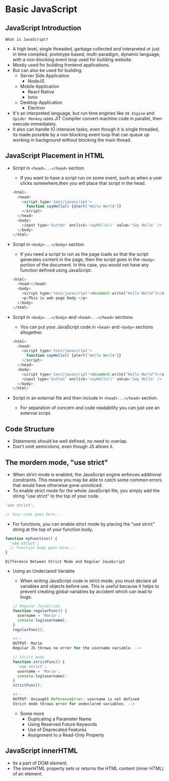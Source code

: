 # Basic JavaScript

## JavaScript Introduction

`What is JavaScript?`

- A high level, single threaded, garbage collected and interpreted or just in time compiled, prototype based, multi-paradigm, dynamic language, with a non-blocking event loop used for building website.
- Mostly used for building frontend applications.
- But can also be used for building.
  - Server Side Application
    - NodeJS
  - Mobile Application
    - React Native
    - Ionic
  - Desktop Application
    - Electron
- It's an interpreted language, but run time engines like `V8 Engine` and `Spider Monkey` uses JIT Compiler convert machine code in parallel, then execute immediately.
- It also can handle IO intensive tasks, even though it is single threaded, its made possible by a non blocking event loop that can queue up working in background without blocking the main thread.

## JavaScript Placement in HTML

- Script in `<head>...</head>` section.

  - If you want to have a script run on some event, such as when a user clicks somewhere,then you will place that script in the head.

  ```js
  <html>
    <head>
      <script type='text/javascript'>
        function sayHello() {alert('Hello World')}
      </script>
    </head>
    <body>
      <input type='button' onclick='sayHello()' value='Say Hello' />
    </body>
  </html>
  ```

- Script in `<body>...</body>` section.

  - If you need a script to run as the page loads so that the script generates content in the page, then the script goes in the `<body>` portion of the document. In this case, you would not have any function defined using JavaScript.

  ```js
  <html>
    <head></head>
    <body>
      <script type='text/javascript'>document.write("Hello World")</script>
      <p>This is web page body </p>
    </body>
  </html>
  ```

- Script in `<body>...</body>` and `<head>...</head>` sections.

  - You can put your JavaScript code in `<head>` and `<body>` sections altogether.

  ```js
  <html>
    <head>
      <script type='text/javascript'>
        function sayHello() {alert('Hello World')}
      </script>
    </head>
    <body>
      <script type='text/javascript'>document.write("Hello World")</script>
      <input type='button' onclick='sayHello()' value='Say Hello' />
    </body>
  </html>
  ```

- Script in an external file and then include in `<head>...</head>` section.
  - For separation of concern and code readability you can just use an external script.

## Code Structure

- Statements should be well defined, no need to overlap.
- Don't omit semicolons, even though JS allows it.

## The mordern mode, "use strict"

- When strict mode is enabled, the JavaScript engine enforces additional constraints. This means you may be able to catch some common errors that would have otherwise gone unnoticed.
- To enable strict mode for the whole JavaScript file, you simply add the string "use strict" to the top of your code.

```js
'use strict';

// Your code goes here...
```

- For functions, you can enable strict mode by placing the "use strict" string at the top of your function body.

```js
function myFunction() {
  'use strict';
  // Function body goes here...
}
```

`Difference Between Strict Mode and Regular JavaScript`

- Using an Undeclared Variable

  - When writing JavaScript code in strict mode, you must declare all variables and objects before use. This is useful because it helps to prevent creating global variables by accident which can lead to bugs.

  ```js
  // Regular JavaScript
  function regularFunc() {
    username = 'Marie';
    console.log(username);
  }
  regularFunc();

  <!--
  OUTPUT: Marie
  Regular JS throws no error for the username variable. -->
  ```

  ```js
  // Strict mode
  function strictFunc() {
    'use strict';
    username = 'Marie';
    console.log(username);
  }
  strictFunc();

  <!--
  OUTPUT: Uncaught ReferenceError: username is not defined
  Strict mode throws error for undeclared variables. -->
  ```

  - Some more
    - Duplicating a Parameter Name
    - Using Reserved Future Keywords
    - Use of Deprecated Features
    - Assignment to a Read-Only Property

## JavaScript innerHTML

- Its a part of DOM element.
- The innerHTML property sets or returns the HTML content (inner HTML) of an element.
